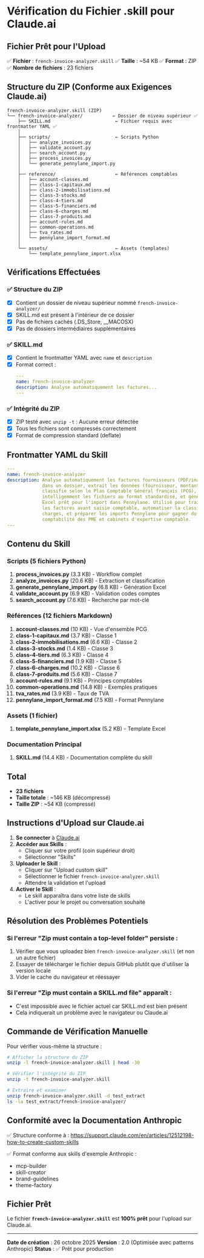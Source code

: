 # Vérification du Fichier .skill pour Claude.ai

## Fichier Prêt pour l'Upload

✅ **Fichier** : `french-invoice-analyzer.skill`
✅ **Taille** : ~54 KB
✅ **Format** : ZIP
✅ **Nombre de fichiers** : 23 fichiers

## Structure du ZIP (Conforme aux Exigences Claude.ai)

```
french-invoice-analyzer.skill (ZIP)
└── french-invoice-analyzer/           ← Dossier de niveau supérieur ✅
    ├── SKILL.md                        ← Fichier requis avec frontmatter YAML ✅
    │
    ├── scripts/                        ← Scripts Python
    │   ├── analyze_invoices.py
    │   ├── validate_account.py
    │   ├── search_account.py
    │   ├── process_invoices.py
    │   └── generate_pennylane_import.py
    │
    ├── reference/                      ← Références comptables
    │   ├── account-classes.md
    │   ├── class-1-capitaux.md
    │   ├── class-2-immobilisations.md
    │   ├── class-3-stocks.md
    │   ├── class-4-tiers.md
    │   ├── class-5-financiers.md
    │   ├── class-6-charges.md
    │   ├── class-7-produits.md
    │   ├── account-rules.md
    │   ├── common-operations.md
    │   ├── tva_rates.md
    │   └── pennylane_import_format.md
    │
    └── assets/                         ← Assets (templates)
        └── template_pennylane_import.xlsx
```

## Vérifications Effectuées

### ✅ Structure du ZIP
- [x] Contient un dossier de niveau supérieur nommé `french-invoice-analyzer/`
- [x] SKILL.md est présent à l'intérieur de ce dossier
- [x] Pas de fichiers cachés (.DS_Store, __MACOSX)
- [x] Pas de dossiers intermédiaires supplémentaires

### ✅ SKILL.md
- [x] Contient le frontmatter YAML avec `name` et `description`
- [x] Format correct :
  ```yaml
  ---
  name: french-invoice-analyzer
  description: Analyse automatiquement les factures...
  ---
  ```

### ✅ Intégrité du ZIP
- [x] ZIP testé avec `unzip -t` : Aucune erreur détectée
- [x] Tous les fichiers sont compressés correctement
- [x] Format de compression standard (deflate)

## Frontmatter YAML du Skill

```yaml
---
name: french-invoice-analyzer
description: Analyse automatiquement les factures fournisseurs (PDF/images)
             dans un dossier, extrait les données (fournisseur, montants, dates, TVA),
             classifie selon le Plan Comptable Général français (PCG), renomme
             intelligemment les fichiers au format standardisé, et génère un fichier
             Excel prêt pour l'import dans Pennylane. Utilisé pour traiter par lot
             les factures avant saisie comptable, automatiser la classification des
             charges, et préparer les imports Pennylane pour gagner du temps sur la
             comptabilité des PME et cabinets d'expertise comptable.
---
```

## Contenu du Skill

### Scripts (5 fichiers Python)
1. **process_invoices.py** (3.3 KB) - Workflow complet
2. **analyze_invoices.py** (20.6 KB) - Extraction et classification
3. **generate_pennylane_import.py** (6.8 KB) - Génération Excel
4. **validate_account.py** (6.9 KB) - Validation codes comptes
5. **search_account.py** (7.6 KB) - Recherche par mot-clé

### Références (12 fichiers Markdown)
1. **account-classes.md** (10 KB) - Vue d'ensemble PCG
2. **class-1-capitaux.md** (3.7 KB) - Classe 1
3. **class-2-immobilisations.md** (6.6 KB) - Classe 2
4. **class-3-stocks.md** (1.4 KB) - Classe 3
5. **class-4-tiers.md** (6.3 KB) - Classe 4
6. **class-5-financiers.md** (1.9 KB) - Classe 5
7. **class-6-charges.md** (10.2 KB) - Classe 6
8. **class-7-produits.md** (5.6 KB) - Classe 7
9. **account-rules.md** (9.1 KB) - Principes comptables
10. **common-operations.md** (14.8 KB) - Exemples pratiques
11. **tva_rates.md** (3.9 KB) - Taux de TVA
12. **pennylane_import_format.md** (7.5 KB) - Format Pennylane

### Assets (1 fichier)
1. **template_pennylane_import.xlsx** (5.2 KB) - Template Excel

### Documentation Principal
1. **SKILL.md** (14.4 KB) - Documentation complète du skill

## Total
- **23 fichiers**
- **Taille totale** : ~146 KB (décompressé)
- **Taille ZIP** : ~54 KB (compressé)

## Instructions d'Upload sur Claude.ai

1. **Se connecter** à [Claude.ai](https://claude.ai)
2. **Accéder aux Skills** :
   - Cliquer sur votre profil (coin supérieur droit)
   - Sélectionner "Skills"
3. **Uploader le Skill** :
   - Cliquer sur "Upload custom skill"
   - Sélectionner le fichier `french-invoice-analyzer.skill`
   - Attendre la validation et l'upload
4. **Activer le Skill** :
   - Le skill apparaîtra dans votre liste de skills
   - L'activer pour le projet ou conversation souhaité

## Résolution des Problèmes Potentiels

### Si l'erreur "Zip must contain a top-level folder" persiste :
1. Vérifier que vous uploadez bien `french-invoice-analyzer.skill` (et non un autre fichier)
2. Essayer de télécharger le fichier depuis GitHub plutôt que d'utiliser la version locale
3. Vider le cache du navigateur et réessayer

### Si l'erreur "Zip must contain a SKILL.md file" apparaît :
- C'est impossible avec le fichier actuel car SKILL.md est bien présent
- Cela indiquerait un problème avec le navigateur ou Claude.ai

## Commande de Vérification Manuelle

Pour vérifier vous-même la structure :

```bash
# Afficher la structure du ZIP
unzip -l french-invoice-analyzer.skill | head -30

# Vérifier l'intégrité du ZIP
unzip -t french-invoice-analyzer.skill

# Extraire et examiner
unzip french-invoice-analyzer.skill -d test_extract
ls -la test_extract/french-invoice-analyzer/
```

## Conformité avec la Documentation Anthropic

✅ Structure conforme à : https://support.claude.com/en/articles/12512198-how-to-create-custom-skills

✅ Format conforme aux skills d'exemple Anthropic :
- mcp-builder
- skill-creator
- brand-guidelines
- theme-factory

## Fichier Prêt

Le fichier **`french-invoice-analyzer.skill`** est **100% prêt** pour l'upload sur Claude.ai.

---

**Date de création** : 26 octobre 2025
**Version** : 2.0 (Optimisée avec patterns Anthropic)
**Status** : ✅ Prêt pour production
